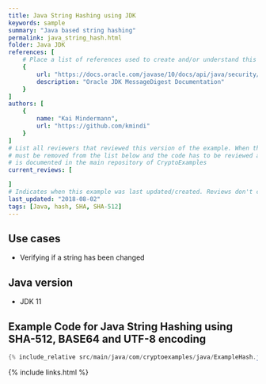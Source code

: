 ```yaml
---
title: Java String Hashing using JDK
keywords: sample
summary: "Java based string hashing"
permalink: java_string_hash.html
folder: Java JDK
references: [
    # Place a list of references used to create and/or understand this example.
    {
        url: "https://docs.oracle.com/javase/10/docs/api/java/security/MessageDigest.html",
        description: "Oracle JDK MessageDigest Documentation"
    }
]
authors: [
    {
        name: "Kai Mindermann",
        url: "https://github.com/kmindi"
    }
]
# List all reviewers that reviewed this version of the example. When the example is updated all old reviews
# must be removed from the list below and the code has to be reviewed again. The complete review process
# is documented in the main repository of CryptoExamples
current_reviews: [

]
# Indicates when this example was last updated/created. Reviews don't change this.
last_updated: "2018-08-02"
tags: [Java, hash, SHA, SHA-512]
---
```


## Use cases

- Verifying if a string has been changed

## Java version

- JDK 11

## Example Code for Java String Hashing using SHA-512, BASE64 and UTF-8 encoding

```java
{% include_relative src/main/java/com/cryptoexamples/java/ExampleHash.java %}
```



{% include links.html %}
